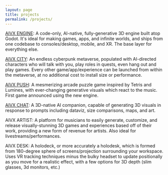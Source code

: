 ```yaml
---
layout: page
title: projects
permalink: /projects/
---
```


[AIVX ENGINE](/engine/): A code-only, AI-native, fully-generative 3D engine built atop Godot. It's ideal for making games, apps, and infinite worlds, and ships from one codebase to consoles/desktop, mobile, and XR. The base layer for everything else.

[AIVX CITY](/city/): An endless cyberpunk metaverse, populated with AI-directed characters who will talk with you, play roles in quests, even hang out and play games. Every other game/app/experience can be launched from within the metaverse, at no additional cost to install size or performance.

[AIVX PUSH](/push/): A mesmerizing arcade puzzle game inspired by Tetris and Lumines, with ever-changing generative visuals which react to the music. First game announced using the new engine. 

[AIVX CHAT](/chat/): A 3D-native AI companion, capable of generating 3D visuals in response to prompts including dataviz, size comparisons, maps, and art. 

AIVX ARTIST: A platform for musicians to easily generate, customize, and release visually-stunning 3D games and experiences based off of their work, providing a new form of revenue for artists. Also ideal for livestreams/performances.

AIVX DESK: A holodeck, or more accurately a holodesk, which is formed from 180-degree sphere of screens/projection surrounding your workspace. Uses VR tracking techniques minus the bulky headset to update positionally as you move for a realistic effect, with a few options for 3D depth (slim glasses, 3d monitors, etc.)